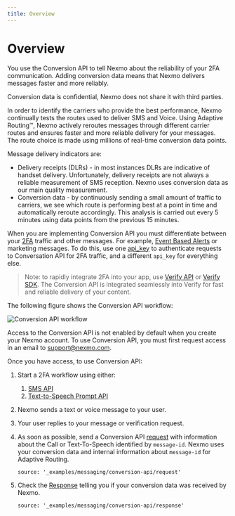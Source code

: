 ```yaml
---
title: Overview
---
```


# Overview

You use the Conversion API to tell Nexmo about the reliability of your 2FA communication. Adding conversion data means that Nexmo delivers messages faster and more reliably.

Conversion data is confidential, Nexmo does not share it with third parties.

In order to identify the carriers who provide the best performance, Nexmo continually tests the routes used to deliver SMS and Voice. Using Adaptive Routing™, Nexmo actively reroutes messages through different carrier routes and ensures faster and more reliable delivery for your messages. The route choice is made using millions of real-time conversion data points.

Message delivery indicators are:

* Delivery receipts (DLRs) - in most instances DLRs are indicative of handset delivery. Unfortunately, delivery receipts are not always a reliable measurement of SMS reception. Nexmo uses conversion data as our main quality measurement.
* Conversion data - by continuously sending a small amount of traffic to carriers, we see which route is performing best at a point in time and automatically reroute accordingly. This analysis is carried out every 5 minutes using data points from the previous 15 minutes.

When you are implementing Conversion API you must differentiate between your [2FA](/messaging/sms/guides/global-messaging) traffic and other messages. For example, [Event Based Alerts](/messaging/us-short-codes/guides/alerts) or marketing messages. To do this, use one [api_key](/api/conversion) to authenticate requests to Conversation API for 2FA traffic, and a different `api_key` for everything else.

> Note: to rapidly integrate 2FA into your app, use [Verify API](https://docs.nexmo.com/verify/api-reference) or [Verify SDK](https://docs.nexmo.com/verify/verify-sdk-for-android). The Conversion API is integrated seamlessly into Verify for fast and reliable delivery of your content.

The following figure shows the Conversion API workflow:

![Conversion API workflow](/assets/images/workflow_conversion_api.svg)

Access to the Conversion API is not enabled by default when you create your Nexmo account. To use Conversion API, you must first request access in an email to [support@nexmo.com](mailto:support@nexmo.com).

Once you have access, to use Conversion API:

1. Start a 2FA workflow using either:

    1. [SMS API](/messaging/sms/overview)
    2. [Text-to-Speech Prompt API](https://docs.nexmo.com/voice/voice-deprecated/text-to-speech-prompt)

2. Nexmo sends a text or voice message to your user.

3. Your user replies to your message or verification request.

4. As soon as possible, send a Conversion API [request](/api/conversion#request) with information about the Call or Text-To-Speech identified by `message-id`. Nexmo uses your conversion data and internal information about `message-id` for Adaptive Routing.

    ```tabbed_examples
    source: '_examples/messaging/conversion-api/request'
    ```

5. Check the [Response](/api/conversion#response) telling you if your conversion data was received by Nexmo.

    ```tabbed_examples
    source: '_examples/messaging/conversion-api/response'
    ```
